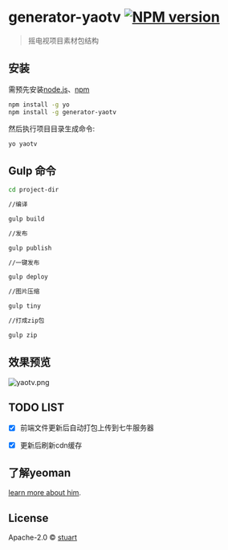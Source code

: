 # generator-yaotv [![NPM version][npm-image]][npm-url] 
> 摇电视项目素材包结构

## 安装

需预先安装[node.js](https://nodejs.org/)、[npm](https://www.npmjs.com/)

```bash
npm install -g yo
npm install -g generator-yaotv
```

然后执行项目目录生成命令:

```bash
yo yaotv
```

## Gulp 命令
```bash
cd project-dir

//编译

gulp build

//发布

gulp publish

//一键发布

gulp deploy

//图片压缩

gulp tiny

//打成zip包

gulp zip

```

## 效果预览
![yaotv.png](http://ww3.sinaimg.cn/large/68574fffgw1f1pfry2xi5j20gz0lw43v.jpg)

## TODO LIST
- [x] 前端文件更新后自动打包上传到七牛服务器
- [x] 更新后刷新cdn缓存


## 了解yeoman

[learn more about him](http://yeoman.io/).

## License

Apache-2.0 © [stuart](http://www.shizuwu.cn)

[npm-image]: https://badge.fury.io/js/generator-yaotv.svg
[npm-url]: https://npmjs.org/package/generator-yaotv
